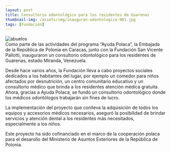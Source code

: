 ```yaml
---
layout: post
title: Consultorio odontológico para los residentes de Guarenas
thumbnail-img: /assets/img/inauguran-odontologico-001.jpg
tags: [Fundación]
---
```

![abuelos](https://fundacionsanvicentepallotti.github.io/assets/img/inauguran-consultorio-odontologico-001.jpg)<br>
Como parte de las actividades del programa “Ayuda Polaca”, la Embajada de la República de Polonia en Caracas, junto con la Fundación San Vicente Pallotti, inauguraron un consultorio odontológico para los residentes de Guarenas, estado Miranda, Venezuela.

Desde hace varios años, la Fundación lleva a cabo proyectos sociales dedicados a los habitantes del lugar, por ejemplo un comedor para niños afectados por desnutrición, un centro comunitario educativo y un consultorio médico que brinda a los residentes atención médica gratuita. Ahora, gracias a Ayuda Polaca, se fundó un consultorio odontológico donde los médicos odontólogos trabajarán sin fines de lucro.

La implementación del proyecto que conlleva la adquisición de todos los equipos y accesorios médicos necesarios, aseguró la posibilidad de brindar servicios y atención dental a los residentes más necesitados, especialmente a los niños.

 

Este proyecto ha sido cofinanciado en el marco de la cooperación polaca para el desarollo del Ministerio de Asuntos Exteriores de la República de Polonia.
